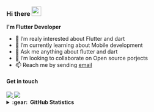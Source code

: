 ### Hi there <img src="https://media.giphy.com/media/hvRJCLFzcasrR4ia7z/giphy.gif" width="25px" height="25px">

**I'm Flutter Developer**


- 🔭 I’m realy interested about Flutter and dart
- 🌱 I’m currently learning about Mobile development
- 💬 Ask me anything about flutter and dart
- 👯 I’m looking to collaborate on Open source porjects
- 📫 Reach me by sending [email](mailto:amiirnlz79@gmail.com)


#### Get in touch

<a href="https://www.linkedin.com/in/Amirnlz">
   <img src="https://img.icons8.com/fluency/40/000000/linkedin.png"/>
</a>
<a href="https://stackoverflow.com/users/12277290/amir">
  <img src="https://img.icons8.com/fluency/40/000000/stackoverflow.png"/>
</a>



<details>
<summary><b>:gear: &nbsp;GitHub Statistics</b></summary>
<a href="https://github.com/anuraghazra/github-readme-stats">
  <img height="200" src="https://github-readme-stats.vercel.app/api?username=amirnlz&show_icons=true&theme=tokyonight&border_radius=15&border_color=808080"/>
  <img height="200" src="https://github-readme-stats.vercel.app/api/top-langs/?username=amirnlz&layout=compact&theme=tokyonight&border_radius=15&border_color=808080" />
</a>
</details>


<!-- ![](https://komarev.com/ghpvc/?username=amirnlz&color=grey) -->
